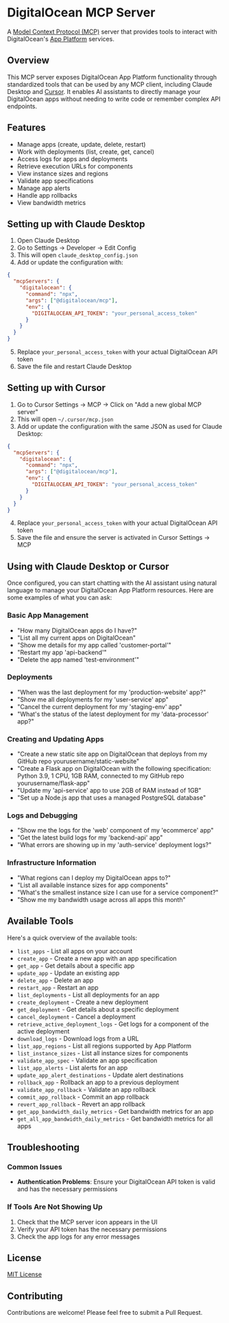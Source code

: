 # DigitalOcean MCP Server

A [Model Context Protocol (MCP)](https://modelcontextprotocol.io/introduction) server that provides tools to interact with DigitalOcean's [App Platform](https://www.digitalocean.com/products/app-platform) services.

## Overview

This MCP server exposes DigitalOcean App Platform functionality through standardized tools that can be used by any MCP client, including Claude Desktop and [Cursor](https://docs.cursor.com/context/model-context-protocol). It enables AI assistants to directly manage your DigitalOcean apps without needing to write code or remember complex API endpoints.

## Features

- Manage apps (create, update, delete, restart)
- Work with deployments (list, create, get, cancel)
- Access logs for apps and deployments
- Retrieve execution URLs for components
- View instance sizes and regions
- Validate app specifications
- Manage app alerts
- Handle app rollbacks
- View bandwidth metrics

## Setting up with Claude Desktop

1. Open Claude Desktop
2. Go to Settings → Developer → Edit Config
3. This will open `claude_desktop_config.json`
4. Add or update the configuration with:

```json
{
  "mcpServers": {
    "digitalocean": {
      "command": "npx",
      "args": ["@digitalocean/mcp"],
      "env": {
        "DIGITALOCEAN_API_TOKEN": "your_personal_access_token"
      }
    }
  }
}
```

5. Replace `your_personal_access_token` with your actual DigitalOcean API token
6. Save the file and restart Claude Desktop

## Setting up with Cursor

1. Go to Cursor Settings → MCP → Click on "Add a new global MCP server"
2. This will open `~/.cursor/mcp.json`
3. Add or update the configuration with the same JSON as used for Claude Desktop:

```json
{
  "mcpServers": {
    "digitalocean": {
      "command": "npx",
      "args": ["@digitalocean/mcp"],
      "env": {
        "DIGITALOCEAN_API_TOKEN": "your_personal_access_token"
      }
    }
  }
}
```

4. Replace `your_personal_access_token` with your actual DigitalOcean API token
5. Save the file and ensure the server is activated in Cursor Settings → MCP

## Using with Claude Desktop or Cursor

Once configured, you can start chatting with the AI assistant using natural language to manage your DigitalOcean App Platform resources. Here are some examples of what you can ask:

### Basic App Management

- "How many DigitalOcean apps do I have?"
- "List all my current apps on DigitalOcean"
- "Show me details for my app called 'customer-portal'"
- "Restart my app 'api-backend'"
- "Delete the app named 'test-environment'"

### Deployments

- "When was the last deployment for my 'production-website' app?"
- "Show me all deployments for my 'user-service' app"
- "Cancel the current deployment for my 'staging-env' app"
- "What's the status of the latest deployment for my 'data-processor' app?"

### Creating and Updating Apps

- "Create a new static site app on DigitalOcean that deploys from my GitHub repo yourusername/static-website"
- "Create a Flask app on DigitalOcean with the following specification: Python 3.9, 1 CPU, 1GB RAM, connected to my GitHub repo yourusername/flask-app"
- "Update my 'api-service' app to use 2GB of RAM instead of 1GB"
- "Set up a Node.js app that uses a managed PostgreSQL database"

### Logs and Debugging

- "Show me the logs for the 'web' component of my 'ecommerce' app"
- "Get the latest build logs for my 'backend-api' app"
- "What errors are showing up in my 'auth-service' deployment logs?"

### Infrastructure Information

- "What regions can I deploy my DigitalOcean apps to?"
- "List all available instance sizes for app components"
- "What's the smallest instance size I can use for a service component?"
- "Show me my bandwidth usage across all apps this month"

## Available Tools

Here's a quick overview of the available tools:

- `list_apps` - List all apps on your account
- `create_app` - Create a new app with an app specification
- `get_app` - Get details about a specific app
- `update_app` - Update an existing app
- `delete_app` - Delete an app
- `restart_app` - Restart an app
- `list_deployments` - List all deployments for an app
- `create_deployment` - Create a new deployment
- `get_deployment` - Get details about a specific deployment
- `cancel_deployment` - Cancel a deployment
- `retrieve_active_deployment_logs` - Get logs for a component of the active deployment
- `download_logs` - Download logs from a URL
- `list_app_regions` - List all regions supported by App Platform
- `list_instance_sizes` - List all instance sizes for components
- `validate_app_spec` - Validate an app specification
- `list_app_alerts` - List alerts for an app
- `update_app_alert_destinations` - Update alert destinations
- `rollback_app` - Rollback an app to a previous deployment
- `validate_app_rollback` - Validate an app rollback
- `commit_app_rollback` - Commit an app rollback
- `revert_app_rollback` - Revert an app rollback
- `get_app_bandwidth_daily_metrics` - Get bandwidth metrics for an app
- `get_all_app_bandwidth_daily_metrics` - Get bandwidth metrics for all apps

## Troubleshooting

### Common Issues

- **Authentication Problems**: Ensure your DigitalOcean API token is valid and has the necessary permissions

### If Tools Are Not Showing Up

1. Check that the MCP server icon appears in the UI
2. Verify your API token has the necessary permissions
3. Check the app logs for any error messages

## License

[MIT License](LICENSE)

## Contributing

Contributions are welcome! Please feel free to submit a Pull Request.
